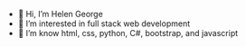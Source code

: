 - 👋 Hi, I’m Helen George
- 👀 I’m interested in full stack web development
- 🌱 I’m know html, css, python, C#, bootstrap, and javascript

<!---
helenrgeorge/helenrgeorge is a ✨ special ✨ repository because its `README.md` (this file) appears on your GitHub profile.
You can click the Preview link to take a look at your changes.
--->
